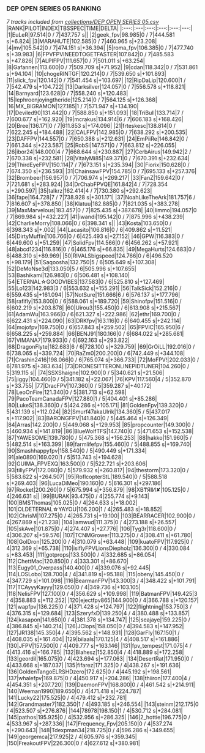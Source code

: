 ### DEP OPEN SERIES 05 RANKING
*7 tracks included from [collections/DEP OPEN SERIES 05.csv](/collections/DEP%20OPEN%20SERIES%2005.csv)*
|RANK|PILOT|INDEX|TBSSPEC|TIME|DELTA|
|:---:|:---|:---:|:---:|:---:|---:|
|1|EuLeR|97.514|0 / 7|437.757 s||
|2|geek_fpv|98.985|0 / 7|444.581 s|+6.824|
|3|MARAHUTE|102.585|0 / 7|460.965 s|+23.208|
|4|mv|105.542|0 / 7|474.151 s|+36.394|
|5|roma_fpv|106.385|0 / 7|477.740 s|+39.983|
|6|FPVFPVINEEDTOGETFASTER|107.842|0 / 7|485.583 s|+47.826|
|7|ALPIFPV|111.657|0 / 7|501.011 s|+63.254|
|8|Gafannen|113.600|0 / 7|509.709 s|+71.952|
|9|cdan|118.342|0 / 7|531.861 s|+94.104|
|10|chogeRINTGF|120.214|0 / 7|539.650 s|+101.893|
|11|slick_fpv|120.142|0 / 7|541.454 s|+103.697|
|12|RipDaLip|120.600|1 / 7|542.479 s|+104.722|
|13|Darksilver|124.057|0 / 7|556.578 s|+118.821|
|14|Barnyard|123.628|0 / 7|558.240 s|+120.483|
|15|lephroenjoyingtheride|125.214|0 / 7|564.125 s|+126.368|
|16|MX_BIGRAMON|127.185|1 / 7|571.947 s|+134.190|
|17|Deviled90|131.442|0 / 7|588.850 s|+151.093|
|18|TriBull|133.714|7 / 7|600.677 s|+162.920|
|19|mcrakus|134.914|6 / 7|606.183 s|+168.426|
|20|Bree|136.171|0 / 7|611.853 s|+174.096|
|21|frteskesc|138.814|0 / 7|622.245 s|+184.488|
|22|CALFPV|142.985|0 / 7|638.292 s|+200.535|
|23|DAFFPV|144.557|0 / 7|650.388 s|+212.631|
|24|EmPiiRe|146.842|0 / 7|661.344 s|+223.587|
|25|RobSi|147.571|0 / 7|663.812 s|+226.055|
|26|ibor24|148.000|4 / 7|668.644 s|+230.887|
|27|CerbAirus|149.942|2 / 7|670.338 s|+232.581|
|28|VitalyMi85|149.371|0 / 7|670.391 s|+232.634|
|29|ThirdEyeFPV|150.114|7 / 7|673.151 s|+235.394|
|30|Fiorix|150.628|0 / 7|674.350 s|+236.593|
|31|ChainsawFPV|154.785|0 / 7|695.133 s|+257.376|
|32|Brombeer|156.957|0 / 7|706.974 s|+269.217|
|33|FanZ|159.642|0 / 7|721.681 s|+283.924|
|34|DrChabFPVQE|161.842|4 / 7|728.354 s|+290.597|
|35|talkrz|162.414|4 / 7|730.380 s|+292.623|
|36|fape|164.728|7 / 7|738.928 s|+301.171|
|37|NoahLikeTheArk|181.757|6 / 7|816.607 s|+378.850|
|38|Klatuu|182.885|0 / 7|821.035 s|+383.278|
|39|MaxMarvelous|183.457|0 / 7|825.435 s|+387.678|
|40|limmo|194.057|0 / 7|869.984 s|+432.227|
|41|iwandi|195.142|0 / 7|875.996 s|+438.239|
|42|CharlieMorry|108.066|0 / 6|398.341 s||
|43|Kosta|103.650|0 / 6|398.343 s|+.002|
|44|Lacasito|106.816|0 / 6|409.862 s|+11.521|
|45|DirtyMuffin|106.766|0 / 6|425.493 s|+27.152|
|46|GPW|116.383|0 / 6|449.600 s|+51.259|
|47|SolidFpv|114.566|0 / 6|456.262 s|+57.921|
|48|abcd1234|116.816|0 / 6|465.176 s|+66.835|
|49|MegaHurts|124.683|0 / 6|488.310 s|+89.969|
|50|RIVALSbigspeed|124.766|0 / 6|496.520 s|+98.179|
|51|Saqoosha|132.750|5 / 6|505.649 s|+107.308|
|52|DeMoNse3d|133.050|5 / 6|505.996 s|+107.655|
|53|Bashikami|126.983|0 / 6|506.481 s|+108.140|
|54|ETERNAL☆GOODVIBES|137.583|0 / 6|525.810 s|+127.469|
|55|Lo123|142.983|3 / 6|553.632 s|+155.291|
|56|TalkSick|152.216|0 / 6|559.435 s|+161.094|
|57|NotSure|151.666|6 / 6|576.137 s|+177.796|
|58|rafifly|153.800|0 / 6|588.061 s|+189.720|
|59|Shinofpv|151.516|0 / 6|602.219 s|+203.878|
|60|Uirou3|155.450|0 / 6|613.908 s|+215.567|
|61|AdamWu|163.966|0 / 6|621.327 s|+222.986|
|62|ethr|169.700|0 / 6|622.431 s|+224.090|
|63|DRKfpv|163.116|0 / 6|640.455 s|+242.114|
|64|mojofpv|169.750|0 / 6|657.843 s|+259.502|
|65|FPVlC|165.950|6 / 6|658.225 s|+259.884|
|66|BENJ91|180.166|0 / 6|684.022 s|+285.681|
|67|VIMANA7|179.933|0 / 6|692.163 s|+293.822|
|68|DragonFlyte|182.683|6 / 6|728.100 s|+329.759|
|69|GrOiLL|192.016|0 / 6|738.065 s|+339.724|
|70|RaZm0|200.200|0 / 6|742.449 s|+344.108|
|71|Crashin2416|198.066|0 / 6|765.074 s|+366.733|
|72|MoFPV!|202.033|0 / 6|781.975 s|+383.634|
|73|DRONESITTERONLINEPIDTUNER|104.260|0 / 5|319.115 s||
|74|SSXShaigne|102.900|0 / 5|340.621 s|+21.506|
|75|jiggy|104.460|0 / 5|341.182 s|+22.067|
|76|KPV|117.560|4 / 5|352.870 s|+33.755|
|77|DracFPV|107.360|0 / 5|359.287 s|+40.172|
|78|LeoOnFire|121.340|0 / 5|381.713 s|+62.598|
|79|PacoTeamCanadaFPV|127.880|1 / 5|404.401 s|+85.286|
|80|LukeS|138.360|0 / 5|424.286 s|+105.171|
|81|GoldenFpv|139.320|0 / 5|431.139 s|+112.024|
|82|Smurf47akaUlrik|134.360|5 / 5|437.017 s|+117.902|
|83|BARONGFPV|141.840|0 / 5|445.464 s|+126.349|
|84|Arras|142.200|0 / 5|449.068 s|+129.953|
|85|propcounter|149.300|0 / 5|460.934 s|+141.819|
|86|BlueWolfTFS|147.740|0 / 5|471.653 s|+152.538|
|87|YAWESOME|139.780|0 / 5|475.368 s|+156.253|
|88|hakko|151.960|5 / 5|482.514 s|+163.399|
|89|farmlifefpv|155.460|0 / 5|488.855 s|+169.740|
|90|Smashhappyfpv|158.540|0 / 5|490.449 s|+171.334|
|91|ale0890|169.020|1 / 5|513.743 s|+194.628|
|92|GUIMA_FPVEXQ|163.500|0 / 5|522.721 s|+203.606|
|93|tillyFPV|172.080|0 / 5|579.932 s|+260.817|
|94|thestorm|173.320|0 / 5|583.622 s|+264.507|
|95|RoflcopterStL|189.540|0 / 5|588.518 s|+269.403|
|96|LucaDiMeo|190.160|0 / 5|616.301 s|+297.186|
|97|Rocket|200.260|0 / 5|675.994 s|+356.879|
|98|XB₸ЯIИ✘|105.125|0 / 4|246.631 s||
|99|BURAK|93.475|0 / 4|255.774 s|+9.143|
|100|BMSThomas|105.025|0 / 4|264.633 s|+18.002|
|101|OLDETERNAL☆YAYOU|106.200|1 / 4|265.483 s|+18.852|
|102|ChrisM|107.275|0 / 4|265.731 s|+19.100|
|103|BEARRACER|102.900|0 / 4|267.869 s|+21.238|
|104|iamwud|111.375|0 / 4|273.188 s|+26.557|
|105|skAve|101.875|0 / 4|274.407 s|+27.776|
|106|Tyg3r|118.600|0 / 4|306.207 s|+59.576|
|107|TCNMGrower|113.275|0 / 4|308.411 s|+61.780|
|108|GolDron|125.200|0 / 4|310.079 s|+63.448|
|109|kuatoFPV|117.925|0 / 4|312.369 s|+65.738|
|110|isiflyFPVLionsDiepholz|136.300|0 / 4|330.084 s|+83.453|
|111|gotprops|133.500|0 / 4|332.685 s|+86.054|
|112|ChettMac|120.850|0 / 4|333.301 s|+86.670|
|113|Eugy01_Overpass|140.400|0 / 4|339.076 s|+92.445|
|114|LOSLobo|128.700|4 / 4|341.819 s|+95.188|
|115|obeny|145.450|0 / 4|347.729 s|+101.098|
|116|BearmanFPV|143.300|3 / 4|348.422 s|+101.791|
|117|TCAyyyKayyy|129.050|0 / 4|349.736 s|+103.105|
|118|NelisFPV|127.100|0 / 4|356.629 s|+109.998|
|119|BatmanFPV|149.425|3 / 4|358.883 s|+112.252|
|120|ejectfpv865|144.900|0 / 4|366.788 s|+120.157|
|121|wapfpv|136.225|0 / 4|371.428 s|+124.797|
|122|flightning|153.750|3 / 4|376.315 s|+129.684|
|123|SzeryfxD|139.250|4 / 4|380.488 s|+133.857|
|124|kasapon|141.650|0 / 4|381.378 s|+134.747|
|125|seajaye|159.225|0 / 4|386.845 s|+140.214|
|126|JClops|158.050|0 / 4|394.583 s|+147.952|
|127|JR138|145.350|4 / 4|395.562 s|+148.931|
|128|GarFly|167.150|1 / 4|408.035 s|+161.404|
|129|bilaals|170.125|4 / 4|408.517 s|+161.886|
|130|JFPV|157.500|0 / 4|409.777 s|+163.146|
|131|fpv_tempest|171.075|4 / 4|413.416 s|+166.785|
|132|Blahesz|152.850|4 / 4|418.889 s|+172.258|
|133|geordil|165.075|0 / 4|423.694 s|+177.063|
|134|DesertRat|171.950|0 / 4|433.668 s|+187.037|
|135|fifarez|171.325|0 / 4|438.267 s|+191.636|
|136|GoldenTangoELRSHDzero|172.625|0 / 4|445.192 s|+198.561|
|137|whalefpv|169.875|0 / 4|450.917 s|+204.286|
|138|thiiron|177.400|4 / 4|454.351 s|+207.720|
|139|DaemonFPV|168.800|0 / 4|461.542 s|+214.911|
|140|Weeman1990|189.650|0 / 4|471.418 s|+224.787|
|141|Lucky22|175.525|0 / 4|479.412 s|+232.781|
|142|Grandmaster7|182.350|1 / 4|493.185 s|+246.554|
|143|steinm|212.175|0 / 4|523.507 s|+276.876|
|144|78978|198.150|1 / 4|530.712 s|+284.081|
|145|pathos|195.925|0 / 4|532.956 s|+286.325|
|146|2_hottie|196.775|0 / 4|533.967 s|+287.336|
|147|Frequency_Fpv|205.150|0 / 4|537.274 s|+290.643|
|148|Tdexpman34|218.725|0 / 4|596.286 s|+349.655|
|149|georgemca|217.925|2 / 4|605.976 s|+359.345|
|150|FreakoutFPV|226.300|0 / 4|627.612 s|+380.981|
